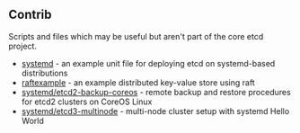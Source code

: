 ## Contrib

Scripts and files which may be useful but aren't part of the core etcd project.

* [systemd](systemd) - an example unit file for deploying etcd on systemd-based distributions
* [raftexample](raftexample) - an example distributed key-value store using raft
* [systemd/etcd2-backup-coreos](systemd/etcd2-backup-coreos) - remote backup and restore procedures for etcd2 clusters on CoreOS Linux
* [systemd/etcd3-multinode](systemd/etcd3-multinode) - multi-node cluster setup with systemd
Hello World
